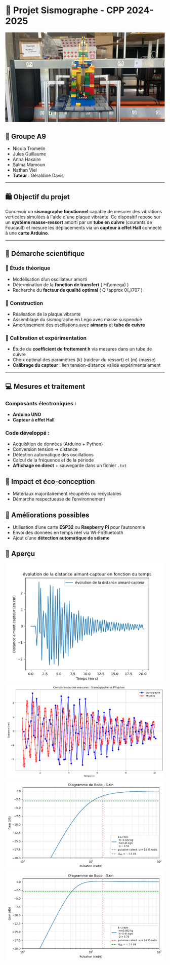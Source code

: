 # 📁 Projet Sismographe - CPP 2024-2025
![Photo du sismographe](sismo_photo_1.jpg)
## 👥 Groupe A9
- Nicola Tromelin  
- Jules Guillaume  
- Anna Haxaire  
- Salma Mamoun  
- Nathan Viel  
- **Tuteur** : Géraldine Davis  

---

## 🛍 Objectif du projet
Concevoir un **sismographe fonctionnel** capable de mesurer des vibrations verticales simulées à l'aide d'une plaque vibrante. Ce dispositif repose sur un **système masse-ressort** amorti par un **tube en cuivre** (courants de Foucault) et mesure les déplacements via un **capteur à effet Hall** connecté à une **carte Arduino**.

---

## 🧠 Démarche scientifique

### 🔬 Étude théorique
- Modélisation d’un oscillateur amorti
- Détermination de la **fonction de transfert** \( H(\omega) \)
- Recherche du **facteur de qualité optimal** \( Q \approx 0{,}707 \)

### 🔧 Construction
- Réalisation de la plaque vibrante
- Assemblage du sismographe en Lego avec masse suspendue
- Amortissement des oscillations avec **aimants** et **tube de cuivre**

### 📀 Calibration et expérimentation
- Étude du **coefficient de frottement h** via mesures dans un tube de cuivre
- Choix optimal des paramètres \(k\) (raideur du ressort) et \(m\) (masse)
- **Calibrage du capteur** : lien tension-distance validé expérimentalement

---

## 💻 Mesures et traitement

### Composants électroniques :
- **Arduino UNO**
- **Capteur à effet Hall**

### Code développé :
- Acquisition de données (Arduino + Python)
- Conversion tension → distance
- Détection automatique des oscillations
- Calcul de la fréquence et de la période
- **Affichage en direct** + sauvegarde dans un fichier `.txt`

## 🌱 Impact et éco-conception
- Matériaux majoritairement récupérés ou recyclables
- Démarche respectueuse de l’environnement

## 🚀 Améliorations possibles
- Utilisation d’une carte **ESP32** ou **Raspberry Pi** pour l’autonomie
- Envoi des données en temps réel via Wi-Fi/Bluetooth
- Ajout d’une **détection automatique de séisme**

## 📸 Aperçu

![Sismographe en fonctionnement](oscillations_final.png)
![Sismographe en fonctionnement](comparaison.png)
![Sismographe en fonctionnement](BODE32.png)
![Sismographe en fonctionnement](BODE62.png)
